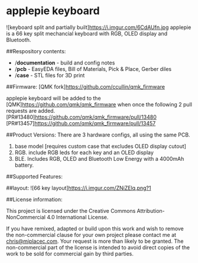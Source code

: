 # applepie keyboard
![keyboard split and partially built]https://i.imgur.com/6CdAUfn.jpg
applepie is a 66 key split mechancial keyboard with RGB, OLED display and Bluetooth.  

##Respository contents:
- /**documentation** - build and config notes
- /**pcb** - EasyEDA files, Bill of Materials, Pick & Place, Gerber diles
- /**case** - STL files for 3D print

##Firmware:
[QMK fork]https://github.com/ccullin/qmk_firmware

applepie keyboard will be added to the [QMK]https://github.com/qmk/qmk_firmware when once the following 2 pull requests are added.
[PR#13480]https://github.com/qmk/qmk_firmware/pull/13480 
[PR#13457]https://github.com/qmk/qmk_firmware/pull/13457

##Product Versions:
There are 3 hardware configs, all using the same PCB.
1. base model [requires custom case that excludes OLED display cutout]
2. RGB.  include RGB leds for each key and an OLED display
3. BLE.  Includes RGB, OLED and Bluetooth Low Energy with a 4000mAh battery.

##Supported Features:

##layout:
![66 key layout]https://i.imgur.com/ZNiZElq.png?1


##License information:

This project is licensed under the Creative Commons Attribution-NonCommercial 4.0 International License.

If you have remixed, adapted or build upon this work and wish to remove the non-commercial clause for your own project please contact me at chris@miplacec.com. Your request is more than likely to be granted. The non-commercial part of the license is intended to avoid direct copies of the work to be sold for commercial gain by third parties.